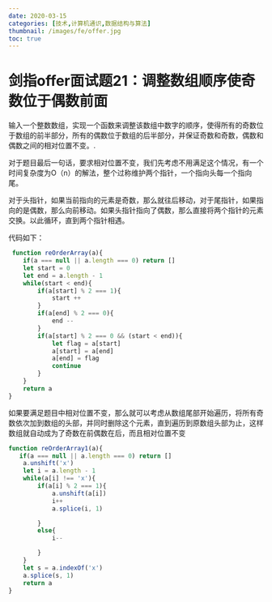 ```yaml
---
date: 2020-03-15
categories: [技术,计算机通识,数据结构与算法]
thumbnail: /images/fe/offer.jpg
toc: true
---
```


# 剑指offer面试题21：调整数组顺序使奇数位于偶数前面
<!--more-->
输入一个整数数组，实现一个函数来调整该数组中数字的顺序，使得所有的奇数位于数组的前半部分，所有的偶数位于数组的后半部分，并保证奇数和奇数，偶数和偶数之间的相对位置不变。.

对于题目最后一句话，要求相对位置不变，我们先考虑不用满足这个情况，有一个时间复杂度为O（n）的解法，整个过称维护两个指针，一个指向头每一个指向尾。

对于头指针，如果当前指向的元素是奇数，那么就往后移动，对于尾指针，如果指向的是偶数，那么向前移动。如果头指针指向了偶数，那么直接将两个指针的元素交换。以此循环，直到两个指针相遇。

代码如下：

```javascript
 function reOrderArray(a){
    if(a === null || a.length === 0) return []
    let start = 0
    let end = a.length - 1
    while(start < end){
        if(a[start] % 2 === 1){
            start ++
        }
        if(a[end] % 2 === 0){
            end -- 
        }
        if(a[start] % 2 === 0 && (start < end)){
            let flag = a[start]
            a[start] = a[end]
            a[end] = flag
            continue
        }
    }
    return a
}
```
如果要满足题目中相对位置不变，那么就可以考虑从数组尾部开始遍历，将所有奇数依次加到数组的头部，并同时删除这个元素，直到遍历到原数组头部为止，这样数组就自动成为了奇数在前偶数在后，而且相对位置不变

```javascript
function reOrderArray1(a){
   if(a === null || a.length === 0) return []
    a.unshift('x')
    let i = a.length - 1
    while(a[i] !== 'x'){
        if(a[i] % 2 === 1){
            a.unshift(a[i])
            i++
            a.splice(i, 1)

        }
        else{
            i--

        }
    }
    let s = a.indexOf('x')
    a.splice(s, 1)
    return a
}
```
